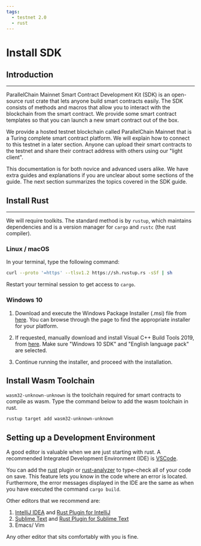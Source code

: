 ```yaml
---
tags:
  - testnet 2.0
  - rust 
---
```


# Install SDK


## Introduction
---

ParallelChain Mainnet Smart Contract Development Kit (SDK) is an open-source rust crate that lets anyone build smart contracts easily. The SDK consists of methods and macros that allow you to interact with the blockchain from the smart contract. We provide some smart contract templates so that you can launch a new smart contract out of the box. 

We provide a hosted testnet blockchain called ParallelChain Mainnet that is a Turing complete smart contract platform. We will explain how to connect to this testnet in a later section. Anyone can upload their smart contracts to the testnet and share their contract address with others using our "light client".

This documentation is for both novice and advanced users alike. We have extra guides and explanations if you are unclear about some sections of the guide. The next section summarizes the topics covered in the SDK guide.


## Install Rust
---

We will require toolkits. The standard method is by `rustup`, which maintains dependencies and is a version manager for `cargo` and `rustc` (the rust compiler). 

### Linux / macOS

In your terminal, type the following command:
```bash
curl --proto '=https' --tlsv1.2 https://sh.rustup.rs -sSf | sh
``` 
Restart your terminal session to get access to `cargo`.  

### Windows 10

1. Download and execute the Windows Package Installer (.msi) file from [here](https://forge.rust-lang.org/infra/other-installation-methods.html#standalone-installers). You can browse through the page to find the appropriate installer for your platform.

2. If requested, manually download and install Visual C++ Build Tools 2019, from [here](https://visualstudio.microsoft.com/visual-cpp-build-tools/). Make sure "Windows 10 SDK" and "English language pack" are selected.

3. Continue running the installer, and proceed with the installation.

## Install Wasm Toolchain

`wasm32-unknown-unknown` is the toolchain required for smart contracts to compile as wasm. Type the command below to add the wasm toolchain in rust.
```bash
rustup target add wasm32-unknown-unknown
```

## Setting up a Development Environment

A good editor is valuable when we are just starting with rust. A recommended Integrated Development Environment (IDE) is [VSCode](https://code.visualstudio.com/).

You can add the [rust](https://marketplace.visualstudio.com/items?itemName=rust-lang.rust) plugin or [rust-analyzer](https://marketplace.visualstudio.com/items?itemName=matklad.rust-analyzer) to type-check all of your code on save. This feature lets you know in the code where an error is located. Furthermore, the error messages displayed in the IDE are the same as when you have executed the command `cargo build`.

Other editors that we recommend are:

1. [IntelliJ IDEA](https://www.jetbrains.com/idea/) and [Rust Plugin for IntelliJ](https://www.jetbrains.com/rust/#:~:text=IntelliJ%20Rust%20brings%20JetBrains-quality%20language%20support%20and%20the,support%2C%20built-in%20test%20runner%2C%20and%20code%20coverage%20tooling.)
2. [Sublime Text](https://www.sublimetext.com/) and [Rust Plugin for Sublime Text](https://github.com/rust-lang/rust-enhanced)
3. Emacs/ Vim

Any other editor that sits comfortably with you is fine.
